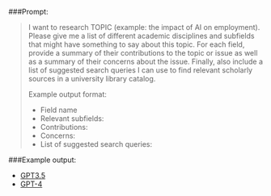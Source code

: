 ###Prompt:
>I want to research TOPIC (example: the impact of AI on employment). Please give me a list of different academic disciplines and subfields that might have something to say about this topic. For each field, provide a summary of their contributions to the topic or issue as well as a summary of their concerns about the issue. Finally, also include a list of suggested search queries I can use to find relevant scholarly sources in a university library catalog.
>
>Example output format:
>
>- Field name
>- Relevant subfields:
>- Contributions:
>- Concerns:
>- List of suggested search queries:

###Example output:
- [GPT3.5](INFSCI_2205_Search_Query_Suggestions_output_3.5.md)
- [GPT-4](INFSCI_2205_Search_Query_Suggestions_output_4.md)
